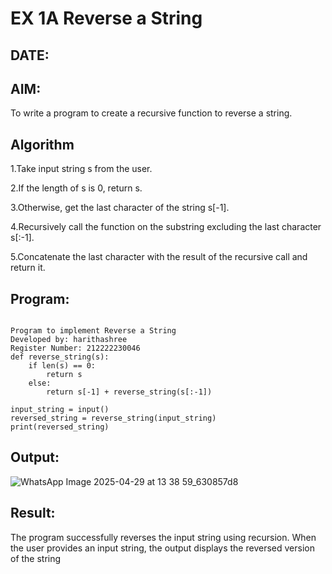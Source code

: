 # EX 1A Reverse a String
## DATE: 

## AIM:
To write a program to create a recursive function to reverse a string.

## Algorithm
1.Take input string s from the user.

2.If the length of s is 0, return s.

3.Otherwise, get the last character of the string s[-1].

4.Recursively call the function on the substring excluding the last character s[:-1].

5.Concatenate the last character with the result of the recursive call and return it.

## Program:
```

Program to implement Reverse a String
Developed by: harithashree
Register Number: 212222230046
def reverse_string(s):
    if len(s) == 0:  
        return s
    else:
        return s[-1] + reverse_string(s[:-1]) 

input_string = input()
reversed_string = reverse_string(input_string)
print(reversed_string)

```

## Output:

![WhatsApp Image 2025-04-29 at 13 38 59_630857d8](https://github.com/user-attachments/assets/aa09af96-db7f-4314-a405-88a1af65f348)


## Result:
The program successfully reverses the input string using recursion. When the user provides an input string, the output displays the reversed version of the string
